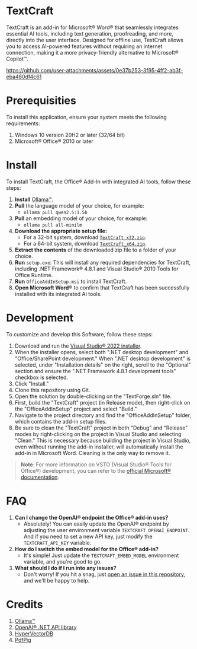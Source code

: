 # TextCraft
TextCraft is an add-in for Microsoft® Word® that seamlessly integrates essential AI tools, including text generation, proofreading, and more, directly into the user interface. Designed for offline use, TextCraft allows you to access AI-powered features without requiring an internet connection, making it a more privacy-friendly alternative to Microsoft® Copilot™️.


https://github.com/user-attachments/assets/0e37b253-3f95-4ff2-ab3f-eba480df4c61


# Prerequisities
To install this application, ensure your system meets the following requirements:
1. Windows 10 version 20H2 or later (32/64 bit)
2. Microsoft®️ Office®️ 2010 or later

# Install
To install TextCraft, the Office® Add-In with integrated AI tools, follow these steps:
1. **Install** [Ollama™️](https://ollama.com/download).
2. **Pull** the language model of your choice, for example:
   - `ollama pull qwen2.5:1.5b`
4. **Pull** an embedding model of your choice, for example:
   - `ollama pull all-minilm`
6. **Download the appropriate setup file:**
    - For a 32-bit system, download [`TextCraft_x32.zip`](https://github.com/suncloudsmoon/TextCraft/releases/download/v1.0.5/TextCraft_x32.zip).
    - For a 64-bit system, download [`TextCraft_x64.zip`](https://github.com/suncloudsmoon/TextCraft/releases/download/v1.0.5/TextCraft_x64.zip).
7. **Extract the contents** of the downloaded zip file to a folder of your choice.
8. **Run** `setup.exe`: This will install any required dependencies for TextCraft, including .NET Framework® 4.8.1 and Visual Studio® 2010 Tools for Office Runtime.
9. **Run** `OfficeAddInSetup.msi` to install TextCraft.
10. **Open Microsoft Word**® to confirm that TextCraft has been successfully installed with its integrated AI tools.

# Development
To customize and develop this Software, follow these steps:
1. Download and run the [Visual Studio® 2022 installer](https://visualstudio.microsoft.com/vs/).
2. When the installer opens, select both ".NET desktop development" and "Office/SharePoint development." When ".NET desktop development" is selected, under "Installation details" on the right, scroll to the "Optional" section and ensure the ".NET Framework 4.8.1 development tools" checkbox is selected.
3. Click "Install."
4. Clone this repository using Git.
5. Open the solution by double-clicking on the "TextForge.sln" file.
6. First, build the "TextCraft" project (in Release mode), then right-click on the "OfficeAddInSetup" project and select "Build."
7. Navigate to the project directory and find the "OfficeAddInSetup" folder, which contains the add-in setup files.
8. Be sure to clean the "TextCraft" project in both "Debug" and "Release" modes by right-clicking on the project in Visual Studio and selecting "Clean." This is necessary because building the project in Visual Studio, even without running the add-in installer, will automatically install the add-in in Microsoft Word. Cleaning is the only way to remove it.

> **Note**: For more information on VSTO (Visual Studio® Tools for Office®) development, you can refer to the [official Microsoft® documentation](https://learn.microsoft.com/en-us/visualstudio/vsto/walkthrough-creating-your-first-vsto-add-in-for-word?view=vs-2022&tabs=csharp).

# FAQ
1. **Can I change the OpenAI®️ endpoint the Office®️ add-in uses?**
    - Absolutely! You can easily update the OpenAI®️ endpoint by adjusting the user environment variable `TEXTCRAFT_OPENAI_ENDPOINT`. And if you need to set a new API key, just modify the `TEXTCRAFT_API_KEY` variable.
2. **How do I switch the embed model for the Office®️ add-in?**
    - It's simple! Just update the `TEXTCRAFT_EMBED_MODEL` environment variable, and you're good to go.
3. **What should I do if I run into any issues?**
    - Don't worry! If you hit a snag, just [open an issue in this repository](https://github.com/suncloudsmoon/TextCraft/issues/new), and we'll be happy to help.

# Credits
1. [Ollama™️](https://github.com/ollama/ollama)
2. [OpenAI®️ .NET API library](https://github.com/openai/openai-dotnet)
3. [HyperVectorDB](https://github.com/suncloudsmoon/HyperVectorDB)
4. [PdfPig](https://github.com/UglyToad/PdfPig)
 
